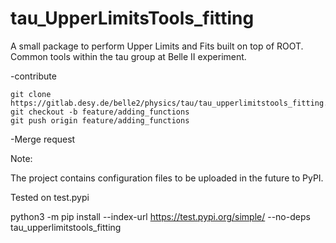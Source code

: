 # tau_UpperLimitsTools_fitting

A small package to perform Upper Limits and Fits built on top of ROOT. Common tools within the tau group at Belle II experiment.

-contribute
```
git clone https://gitlab.desy.de/belle2/physics/tau/tau_upperlimitstools_fitting.git
git checkout -b feature/adding_functions
git push origin feature/adding_functions 
```
-Merge request


Note:

The project contains configuration files to be uploaded in the future to PyPI. 

Tested on test.pypi

python3 -m pip install --index-url https://test.pypi.org/simple/ --no-deps tau_upperlimitstools_fitting
